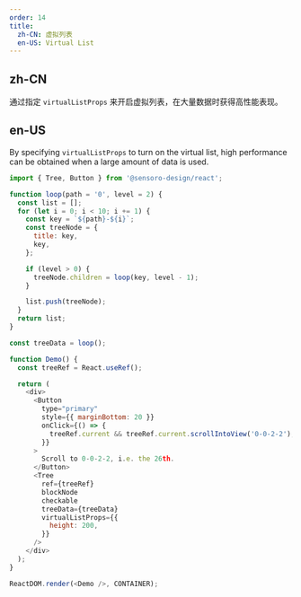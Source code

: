```yaml
---
order: 14
title:
  zh-CN: 虚拟列表
  en-US: Virtual List
---
```


## zh-CN

通过指定 `virtualListProps` 来开启虚拟列表，在大量数据时获得高性能表现。

## en-US

By specifying `virtualListProps` to turn on the virtual list, high performance can be obtained when a large amount of data is used.

```js
import { Tree, Button } from '@sensoro-design/react';

function loop(path = '0', level = 2) {
  const list = [];
  for (let i = 0; i < 10; i += 1) {
    const key = `${path}-${i}`;
    const treeNode = {
      title: key,
      key,
    };

    if (level > 0) {
      treeNode.children = loop(key, level - 1);
    }

    list.push(treeNode);
  }
  return list;
}

const treeData = loop();

function Demo() {
  const treeRef = React.useRef();

  return (
    <div>
      <Button
        type="primary"
        style={{ marginBottom: 20 }}
        onClick={() => {
          treeRef.current && treeRef.current.scrollIntoView('0-0-2-2');
        }}
      >
        Scroll to 0-0-2-2, i.e. the 26th.
      </Button>
      <Tree
        ref={treeRef}
        blockNode
        checkable
        treeData={treeData}
        virtualListProps={{
          height: 200,
        }}
      />
    </div>
  );
}

ReactDOM.render(<Demo />, CONTAINER);
```
